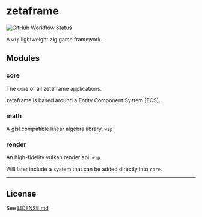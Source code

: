 # zetaframe

![GitHub Workflow Status](https://img.shields.io/github/workflow/status/zetaframe/zetaframe/Tests?style=for-the-badge)

A `wip` lightweight zig game framework.

## Modules

### core

The core of all zetaframe applications.

zetaframe is based around a Entity Component System (ECS).

### math

A glsl compatible linear algebra library. `wip`

### render

An high-fidelity vulkan render api. `wip`.

Will later include a system that can be added directly into `core`.

---

## License

See [LICENSE.md](../master/LICENSE.md)
